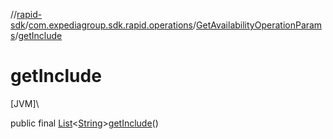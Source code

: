 //[rapid-sdk](../../../index.md)/[com.expediagroup.sdk.rapid.operations](../index.md)/[GetAvailabilityOperationParams](index.md)/[getInclude](get-include.md)

# getInclude

[JVM]\

public final [List](https://docs.oracle.com/javase/8/docs/api/java/util/List.html)&lt;[String](https://docs.oracle.com/javase/8/docs/api/java/lang/String.html)&gt;[getInclude](get-include.md)()
